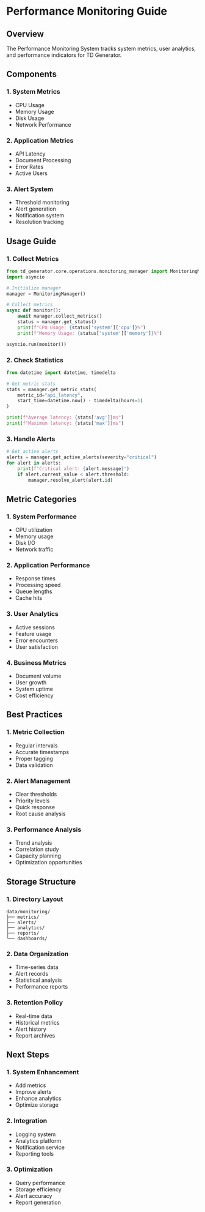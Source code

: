 # Performance Monitoring Guide

## Overview
The Performance Monitoring System tracks system metrics, user analytics, and performance indicators for TD Generator.

## Components

### 1. System Metrics
- CPU Usage
- Memory Usage
- Disk Usage
- Network Performance

### 2. Application Metrics
- API Latency
- Document Processing
- Error Rates
- Active Users

### 3. Alert System
- Threshold monitoring
- Alert generation
- Notification system
- Resolution tracking

## Usage Guide

### 1. Collect Metrics
```python
from td_generator.core.operations.monitoring_manager import MonitoringManager
import asyncio

# Initialize manager
manager = MonitoringManager()

# Collect metrics
async def monitor():
    await manager.collect_metrics()
    status = manager.get_status()
    print(f"CPU Usage: {status['system']['cpu']}%")
    print(f"Memory Usage: {status['system']['memory']}%")

asyncio.run(monitor())
```

### 2. Check Statistics
```python
from datetime import datetime, timedelta

# Get metric stats
stats = manager.get_metric_stats(
    metric_id="api_latency",
    start_time=datetime.now() - timedelta(hours=1)
)

print(f"Average latency: {stats['avg']}ms")
print(f"Maximum latency: {stats['max']}ms")
```

### 3. Handle Alerts
```python
# Get active alerts
alerts = manager.get_active_alerts(severity="critical")
for alert in alerts:
    print(f"Critical alert: {alert.message}")
    if alert.current_value < alert.threshold:
        manager.resolve_alert(alert.id)
```

## Metric Categories

### 1. System Performance
- CPU utilization
- Memory usage
- Disk I/O
- Network traffic

### 2. Application Performance
- Response times
- Processing speed
- Queue lengths
- Cache hits

### 3. User Analytics
- Active sessions
- Feature usage
- Error encounters
- User satisfaction

### 4. Business Metrics
- Document volume
- User growth
- System uptime
- Cost efficiency

## Best Practices

### 1. Metric Collection
- Regular intervals
- Accurate timestamps
- Proper tagging
- Data validation

### 2. Alert Management
- Clear thresholds
- Priority levels
- Quick response
- Root cause analysis

### 3. Performance Analysis
- Trend analysis
- Correlation study
- Capacity planning
- Optimization opportunities

## Storage Structure

### 1. Directory Layout
```
data/monitoring/
├── metrics/
├── alerts/
├── analytics/
├── reports/
└── dashboards/
```

### 2. Data Organization
- Time-series data
- Alert records
- Statistical analysis
- Performance reports

### 3. Retention Policy
- Real-time data
- Historical metrics
- Alert history
- Report archives

## Next Steps

### 1. System Enhancement
- Add metrics
- Improve alerts
- Enhance analytics
- Optimize storage

### 2. Integration
- Logging system
- Analytics platform
- Notification service
- Reporting tools

### 3. Optimization
- Query performance
- Storage efficiency
- Alert accuracy
- Report generation
